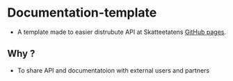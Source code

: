 # Documentation-template

- A template made to easier distrubute API at Skatteetatens [GitHub pages](https://skatteetaten.github.io/).

## Why ?

- To share API and documentatoion with external users and partners
